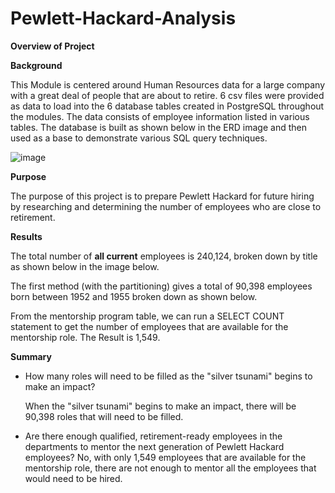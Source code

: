 # **Pewlett-Hackard-Analysis**

**Overview of Project**

**Background**

This Module is centered around Human Resources data for a large company with a great deal of people that are about to retire. 6 csv files were provided as data to load into the 6 database tables created in PostgreSQL throughout the modules. The data consists of employee information listed in various tables. The database is built as shown below in the ERD image and then used as a base to demonstrate various SQL query techniques.

![image](https://user-images.githubusercontent.com/74743437/113498706-6f3ec500-94dd-11eb-8a45-25ab55dea4f1.png)


**Purpose**

The purpose of this project is to prepare Pewlett Hackard for future hiring by researching and determining the number of employees who are close to retirement.

**Results**

The total number of  **all current**  employees is 240,124, broken down by title as shown below in the image below.


The first method (with the partitioning) gives a total of 90,398 employees born between 1952 and 1955 broken down as shown below.



From the mentorship program table, we can run a SELECT COUNT statement to get the number of employees that are available for the mentorship role. The Result is 1,549.

**Summary**

- How many roles will need to be filled as the &quot;silver tsunami&quot; begins to make an impact?

  When the &quot;silver tsunami&quot; begins to make an impact, there will be 90,398 roles that will need to be filled.


- Are there enough qualified, retirement-ready employees in the departments to mentor the next generation of Pewlett Hackard employees?
  No, with only 1,549 employees that are available for the mentorship role, there are not enough to mentor all the employees that would need to be hired.

